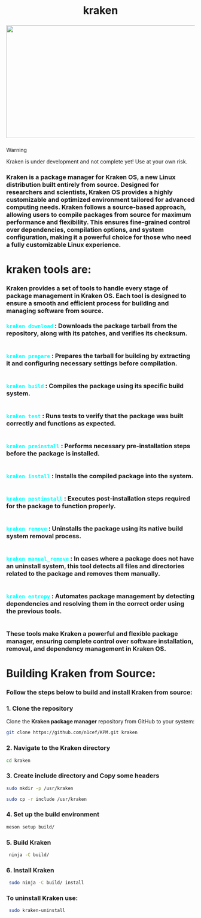 <h1 align="center">kraken</h1>

###

<div align="center">
  <img height="300"  width="600" src="https://images.alphacoders.com/504/thumb-1920-504971.jpg" />
</div>

###

> [!WARNING]  
> Kraken is under development and not complete yet! Use at your own risk.
<div align="left">
  

  <h3>
    Kraken is a package manager for Kraken OS, a new Linux distribution built entirely from source. Designed for researchers and scientists, Kraken OS provides a highly customizable and optimized environment tailored for advanced computing needs. Kraken follows a source-based approach, allowing users to compile packages from source for maximum performance and flexibility. This ensures fine-grained control over dependencies, compilation options, and system configuration, making it a powerful choice for those who need a fully customizable Linux experience.
  </h3>
</div>




###

<h1 align="left">kraken tools are:</h1>

###

<h3 align="left">Kraken provides a set of tools to handle every stage of package management in Kraken OS. Each tool is designed to ensure a smooth and efficient process for building and managing software from source.<br><br><code style="color: cyan">kraken download</code> : Downloads the package tarball from the repository, along with its patches, and verifies its checksum.<br><br><br><code style="color: cyan">kraken prepare</code> : Prepares the tarball for building by extracting it and configuring necessary settings before compilation.<br><br><br><code style="color: cyan">kraken build</code> : Compiles the package using its specific build system.<br><br><br><code style="color: cyan">kraken test</code> : Runs tests to verify that the package was built correctly and functions as expected.<br><br><br><code style="color: cyan">kraken preinstall</code> : Performs necessary pre-installation steps before the package is installed.<br><br><br><code style="color: cyan">kraken install</code> : Installs the compiled package into the system.<br><br><br><code style="color: cyan">kraken postinstall</code> : Executes post-installation steps required for the package to function properly.<br><br><br><code style="color: cyan">kraken remove</code> : Uninstalls the package using its native build system removal process.<br><br><br><code style="color: cyan">kraken manual_remove</code> : In cases where a package does not have an uninstall system, this tool detects all files and directories related to the package and removes them manually.<br><br><br><code style="color: cyan">kraken entropy</code> : Automates package management by detecting dependencies and resolving them in the correct order using the previous tools.<br><br><br>These tools make Kraken a powerful and flexible package manager, ensuring complete control over software installation, removal, and dependency management in Kraken OS.</h3>

###

<h1 align="left">Building Kraken from Source:</h1>

###

<h3 align="left">Follow the steps below to build and install Kraken from source:</h3>

### 1. Clone the repository
Clone the **Kraken package manager** repository from GitHub to your system:
```sh
git clone https://github.com/n1cef/KPM.git kraken

```
### 2. Navigate to the Kraken directory

```sh
cd kraken

```
### 3. Create include directory and Copy some headers

```sh
sudo mkdir -p /usr/kraken

sudo cp -r include /usr/kraken

```

### 4. Set up the build environment

```sh
meson setup build/


```

### 5.  Build Kraken

```sh
 ninja -C build/


```
### 6. Install Kraken

```sh
 sudo ninja -C build/ install
```

<h3 align="left">To uninstall Kraken use:</h3>

```sh
 sudo kraken-uninstall 
```


